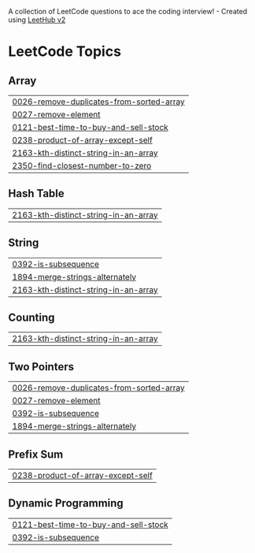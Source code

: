 A collection of LeetCode questions to ace the coding interview! - Created using [LeetHub v2](https://github.com/arunbhardwaj/LeetHub-2.0)
<!---LeetCode Topics Start-->
# LeetCode Topics
## Array
|  |
| ------- |
| [0026-remove-duplicates-from-sorted-array](https://github.com/VapsTech/LeetCode/tree/master/0026-remove-duplicates-from-sorted-array) |
| [0027-remove-element](https://github.com/VapsTech/LeetCode/tree/master/0027-remove-element) |
| [0121-best-time-to-buy-and-sell-stock](https://github.com/VapsTech/LeetCode/tree/master/0121-best-time-to-buy-and-sell-stock) |
| [0238-product-of-array-except-self](https://github.com/VapsTech/LeetCode/tree/master/0238-product-of-array-except-self) |
| [2163-kth-distinct-string-in-an-array](https://github.com/VapsTech/LeetCode/tree/master/2163-kth-distinct-string-in-an-array) |
| [2350-find-closest-number-to-zero](https://github.com/VapsTech/LeetCode/tree/master/2350-find-closest-number-to-zero) |
## Hash Table
|  |
| ------- |
| [2163-kth-distinct-string-in-an-array](https://github.com/VapsTech/LeetCode/tree/master/2163-kth-distinct-string-in-an-array) |
## String
|  |
| ------- |
| [0392-is-subsequence](https://github.com/VapsTech/LeetCode/tree/master/0392-is-subsequence) |
| [1894-merge-strings-alternately](https://github.com/VapsTech/LeetCode/tree/master/1894-merge-strings-alternately) |
| [2163-kth-distinct-string-in-an-array](https://github.com/VapsTech/LeetCode/tree/master/2163-kth-distinct-string-in-an-array) |
## Counting
|  |
| ------- |
| [2163-kth-distinct-string-in-an-array](https://github.com/VapsTech/LeetCode/tree/master/2163-kth-distinct-string-in-an-array) |
## Two Pointers
|  |
| ------- |
| [0026-remove-duplicates-from-sorted-array](https://github.com/VapsTech/LeetCode/tree/master/0026-remove-duplicates-from-sorted-array) |
| [0027-remove-element](https://github.com/VapsTech/LeetCode/tree/master/0027-remove-element) |
| [0392-is-subsequence](https://github.com/VapsTech/LeetCode/tree/master/0392-is-subsequence) |
| [1894-merge-strings-alternately](https://github.com/VapsTech/LeetCode/tree/master/1894-merge-strings-alternately) |
## Prefix Sum
|  |
| ------- |
| [0238-product-of-array-except-self](https://github.com/VapsTech/LeetCode/tree/master/0238-product-of-array-except-self) |
## Dynamic Programming
|  |
| ------- |
| [0121-best-time-to-buy-and-sell-stock](https://github.com/VapsTech/LeetCode/tree/master/0121-best-time-to-buy-and-sell-stock) |
| [0392-is-subsequence](https://github.com/VapsTech/LeetCode/tree/master/0392-is-subsequence) |
<!---LeetCode Topics End-->